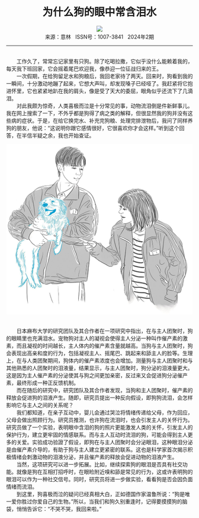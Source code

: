 # <center>为什么狗的眼中常含泪水</center>

<div align=center><img src="https://raw.githubusercontent.com/leaguecn/magazines/main/img_authors/%d7%f7%d5%df%a3%ba%c2%e5%b7%e7.jpg"></div>

<center>来源：意林   ISSN号：1007-3841   2024年2期</center>

* * *

<br>　　工作久了，常常忘记家里有只狗。除了吃喝拉撒，它似乎没什么能赖着我的，每天我下班回家，它会摇着尾巴欢迎我，像恭迎一位征战归来的王。  
　　一次假期，在给狗留足水和狗粮后，我回老家待了两天。回来时，狗看到我的一瞬间，十分激动地蹦了起来，它想大声叫，却发现嗓子已经哑了。我赶紧将它抱进怀里，它也紧紧地趴在我的肩头，像是受了天大的委屈，眼角似乎还流下了几滴泪。  
　　对此我颇为惊奇，人类喜极而泣是十分常见的事，动物流泪倒是件新鲜事儿。我在网上搜索了一下，不外乎都是狗得了病之类的解释，但很显然我的狗并没有这些病的症状。于是，在给它换完水、补充完狗粮、处理完排泄物后，我问了同样养狗的朋友，他说：“这说明你跟它感情很好，它很喜欢你才会这样。”听到这个回答，在半信半疑之余，我也开始查证。

![](https://raw.githubusercontent.com/leaguecn/magazines/main/img/yili20240247-1-l.jpg)

  
<br>　　日本麻布大学的研究团队及其合作者在一项研究中指出，在与主人团聚时，狗的眼睛里也充满泪水。宠物狗对主人的凝视会使得主人分泌一种叫作催产素的激素，而且凝视的时间越长，主人体内的催产素含量就越高。当狗与主人团聚时，狗会表现出高亲和度的行为，包括凝视主人、摇尾巴、跳起来和舔主人的脸等。生理上，在与人类团聚期间，狗体内的催产素浓度也会增加。测量狗与主人团聚时和与其他熟悉的人团聚时的泪液量，结果显示，与主人团聚时，狗分泌的泪液量更大。这是因为主人催产素的分泌使其与狗之间更加亲密，反过来又会促进狗分泌催产素，最终形成一种正反馈机制。  
　　而在随后的研究中，研究团队及其合作者发现，当狗和主人团聚时，催产素的释放会促进狗的泪液产生。随即，研究员提出一种反向假设，即狗狗流泪，会怎样影响它与主人之间的关系呢？  
　　我们都知道，在亲子互动中，婴儿会通过哭泣将情绪传递给父母，作为回应，父母会做出照顾行为。研究员推测，也许狗在流泪时，也会引发主人的关怀行为。研究员做了一个实验，表明眼中含泪的狗的照片更能激发人类的关怀，引发主人的保护行为，建立更牢固的情感联系。而与主人互动时流泪的狗，可能会得到主人更多的关爱。实验成功验證了假设，即狗在与主人团聚时会分泌眼泪，这种眼泪分泌是由催产素介导的，有助于狗与主人建立更紧密的联系。这也是科学家首次揭示积极情绪会刺激动物的泪液分泌，并且催产素的释放会促进动物的泪液产生。  
　　当然，这项研究可以进一步拓展。比如，继续探索狗的眼泪是否具有社交功能。就像是狗在互相打招呼时，在眼睑附近嗅和舔是常见的行为，这或许表明狗的眼泪可以作为一种社交信号。同时，研究员将进一步做实验，看看狗是否会因负面情绪而流泪。  
　　到这里，狗喜极而泣的疑问已经真相大白，正如德国作家温鲁所说：“狗是唯一爱你胜过你爱自己的生物。”所以，当我们和狗久别重逢时，记得要摸摸狗的脑袋，悄悄告诉它：“不哭不哭，我回来啦。”
